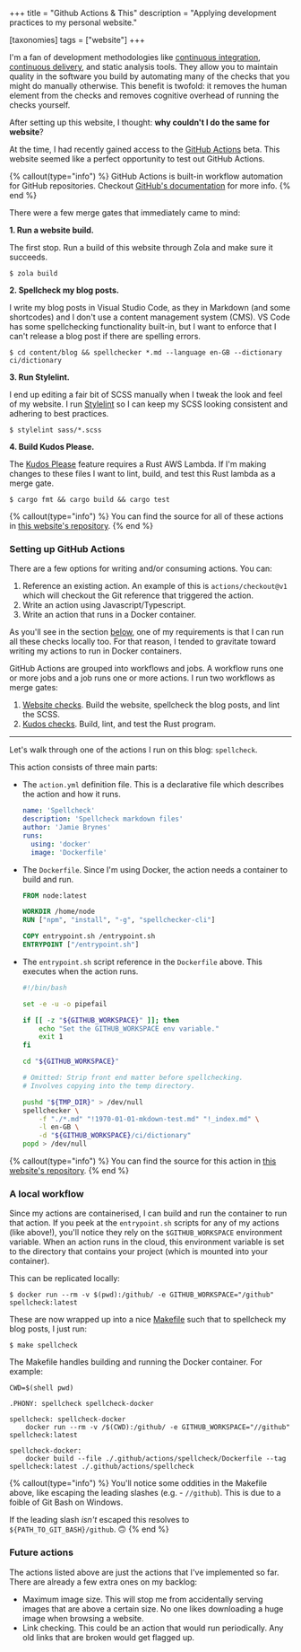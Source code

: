 +++
title = "Github Actions & This"
description = "Applying development practices to my personal website."

[taxonomies]
tags = ["website"]
+++

I'm a fan of development methodologies like [continuous integration](https://en.wikipedia.org/wiki/Continuous_integration), [continuous delivery](https://en.wikipedia.org/wiki/Continuous_delivery), and static analysis tools. They allow you to maintain quality in the software you build by automating many of the checks that you might do manually otherwise. This benefit is twofold: it removes the human element from the checks and removes cognitive overhead of running the checks yourself.

After setting up this website, I thought: **why couldn't I do the same for website**? 

At the time, I had recently gained access to the [GitHub Actions](https://github.com/features/actions) beta. This website seemed like a perfect opportunity to test out GitHub Actions.

{% callout(type="info") %}
GitHub Actions is built-in workflow automation for GitHub repositories. Checkout [GitHub's documentation](https://github.com/features/actions) for more info.
{% end %}

There were a few merge gates that immediately came to mind: 

**1. Run a website build.**

The first stop. Run a build of this website through Zola and make sure it succeeds.

```
$ zola build
```

**2. Spellcheck my blog posts.**

I write my blog posts in Visual Studio Code, as they in Markdown (and some shortcodes) and I don't use a content management system (CMS). VS Code has some spellchecking functionality built-in, but I want to enforce that I can't release a blog post if there are spelling errors.

```
$ cd content/blog && spellchecker *.md --language en-GB --dictionary ci/dictionary
```

**3. Run Stylelint.** 

I end up editing a fair bit of SCSS manually when I tweak the look and feel of my website. I run [Stylelint](https://github.com/stylelint/stylelint) so I can keep my SCSS looking consistent and adhering to best practices.

```
$ stylelint sass/*.scss
```

**4. Build Kudos Please.**

The [Kudos Please](/blog/kudos-please) feature requires a Rust AWS Lambda. If I'm making changes to these files I want to lint, build, and test this Rust lambda as a merge gate.

```
$ cargo fmt && cargo build && cargo test
```


{% callout(type="info") %}
You can find the source for all of these actions in [this website's repository](https://github.com/jamiebrynes7/website/tree/master/.github/actions).
{% end %}

### Setting up GitHub Actions

There are a few options for writing and/or consuming actions. You can:

1. Reference an existing action. An example of this is `actions/checkout@v1` which will checkout the Git reference that triggered the action.
2. Write an action using Javascript/Typescript.
3. Write an action that runs in a Docker container.

As you'll see in the section [below](#setting-up-a-local-workflow), one of my requirements is that I can run all these checks locally too. For that reason, I tended to gravitate toward writing my actions to run in Docker containers. 

GitHub Actions are grouped into workflows and jobs. A workflow runs one or more jobs and a job runs one or more actions. I run two workflows as merge gates:

1. [Website checks](https://github.com/jamiebrynes7/website/blob/master/.github/workflows/post-checks.yml). Build the website, spellcheck the blog posts, and lint the SCSS.
2. [Kudos checks](https://github.com/jamiebrynes7/website/blob/master/.github/workflows/kudos-integration.yml). Build, lint, and test the Rust program.

---

Let's walk through one of the actions I run on this blog: `spellcheck`.

This action consists of three main parts: 

* The `action.yml` definition file. This is a declarative file which describes the action and how it runs.
	```yaml
	name: 'Spellcheck'
	description: 'Spellcheck markdown files'
	author: 'Jamie Brynes'
	runs: 
	  using: 'docker'
	  image: 'Dockerfile'
	```

* The `Dockerfile`. Since I'm using Docker, the action needs a container to build and run.
	```Dockerfile
	FROM node:latest

	WORKDIR /home/node
	RUN ["npm", "install", "-g", "spellchecker-cli"]

	COPY entrypoint.sh /entrypoint.sh
	ENTRYPOINT ["/entrypoint.sh"]
	```

* The `entrypoint.sh` script reference in the `Dockerfile` above. This executes when the action runs.
    ```bash
    #!/bin/bash

    set -e -u -o pipefail

    if [[ -z "${GITHUB_WORKSPACE}" ]]; then
        echo "Set the GITHUB_WORKSPACE env variable."
        exit 1
    fi

    cd "${GITHUB_WORKSPACE}"

    # Omitted: Strip front end matter before spellchecking.
    # Involves copying into the temp directory.

    pushd "${TMP_DIR}" > /dev/null
    spellchecker \
        -f "./*.md" "!1970-01-01-mkdown-test.md" "!_index.md" \
        -l en-GB \
        -d "${GITHUB_WORKSPACE}/ci/dictionary"
    popd > /dev/null
    ```

{% callout(type="info") %}
You can find the source for this action in [this website's repository](https://github.com/jamiebrynes7/website/tree/master/.github/actions/spellcheck).
{% end %}

### A local workflow

Since my actions are containerised, I can build and run the container to run that action. If you peek at the `entrypoint.sh` scripts for any of my actions (like above!), you'll notice they rely on the `$GITHUB_WORKSPACE` environment variable. When an action runs in the cloud, this environment variable is set to the directory that contains your project (which is mounted into your container).

This can be replicated locally:

```
$ docker run --rm -v $(pwd):/github/ -e GITHUB_WORKSPACE="/github" spellcheck:latest
```
These are now wrapped up into a nice [Makefile](https://github.com/jamiebrynes7/website/blob/master/Makefile) such that to spellcheck my blog posts, I just run: 

```
$ make spellcheck
```

The Makefile handles building and running the Docker container. For example: 

```make
CWD=$(shell pwd)

.PHONY: spellcheck spellcheck-docker

spellcheck: spellcheck-docker
	docker run --rm -v /$(CWD):/github/ -e GITHUB_WORKSPACE="//github" spellcheck:latest

spellcheck-docker:
	docker build --file ./.github/actions/spellcheck/Dockerfile --tag spellcheck:latest ./.github/actions/spellcheck
```

{% callout(type="info") %}
You'll notice some oddities in the Makefile above, like escaping the leading slashes (e.g. - `//github`). This is due to a foible of Git Bash on Windows. 

If the leading slash _isn't_ escaped this resolves to `${PATH_TO_GIT_BASH}/github`. 🙃
{% end %}

### Future actions

The actions listed above are just the actions that I've implemented so far. There are already a few extra ones on my backlog: 

- Maximum image size. This will stop me from accidentally serving images that are above a certain size. No one likes downloading a huge image when browsing a website.
- Link checking. This could be an action that would run periodically. Any old links that are broken would get flagged up.
